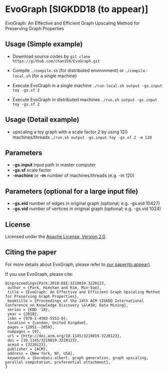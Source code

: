 # EvoGraph [SIGKDD18 (to appear)]
EvoGraph: An Effective and Efficient Graph Upscaling Method for Preserving Graph Properties


## Usage (Simple example)
 - Download source codes by
``
git clone https://github.com/chan150/EvoGraph.git
`` 

 - Compile 
``
./compile.sh
``
(for distributed environment) or 
``
./compile-local.sh
``
(for a single machine) 

 - Execute EvoGraph in a single machine
``
./run-local.sh output -gs.input toy -gs.sf 2
``

 - Execute EvoGraph in distributed machines
``
./run.sh output -gs.input toy -gs.sf 2
``

## Usage (Detail example)
 - upscaling a toy graph with a scale factor 2 by using 120 machines/threads 
``
./run.sh output -gs.input toy -gs.sf 2 -m 120
``


## Parameters
 - **-gs.input** input path in master computer
 - **-gs.sf** scale factor
 - **-machine** or **-m** number of machines/threads (e.g. -m 120)
 
## Parameters (optional for a large input file)
 - **-gs.eid** number of edges in original graph (optional; e.g. -gs.eid 10427)
 - **-gs.vid** number of vertices in original graph (optional; e.g. -gs.vid 1024)

## License
Licensed under the [Apache License, Version 2.0](http://www.apache.org/licenses/LICENSE-2.0).

## Citing the paper
For more details about EvoGraph, please refer to [our paper(to appear)](http://infolab.dgist.ac.kr/~mskim/papers/SIGKDD18.pdf).

If you use EvoGraph, please cite:
```
@inproceedings{Park:2018:EEE:3219819.3220123,
 author = {Park, Himchan and Kim, Min-Soo},
 title = {EvoGraph: An Effective and Efficient Graph Upscaling Method for Preserving Graph Properties},
 booktitle = {Proceedings of the 24th ACM SIGKDD International Conference on Knowledge Discovery \&\#38; Data Mining},
 series = {KDD '18},
 year = {2018},
 isbn = {978-1-4503-5552-0},
 location = {London, United Kingdom},
 pages = {2051--2059},
 numpages = {9},
 url = {http://doi.acm.org/10.1145/3219819.3220123},
 doi = {10.1145/3219819.3220123},
 acmid = {3220123},
 publisher = {ACM},
 address = {New York, NY, USA},
 keywords = {barabasi-albert, graph generation, graph upscaling, parallel computation, preferential attachment},
} 
```
